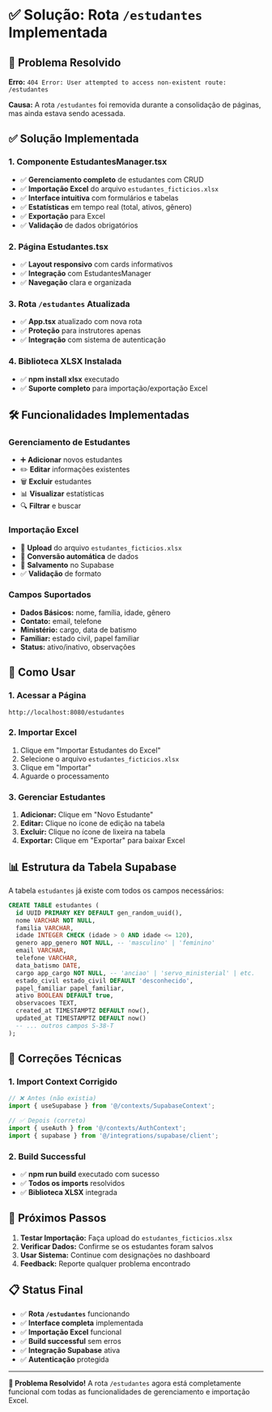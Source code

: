 # ✅ Solução: Rota `/estudantes` Implementada

## 🚨 Problema Resolvido

**Erro:** `404 Error: User attempted to access non-existent route: /estudantes`

**Causa:** A rota `/estudantes` foi removida durante a consolidação de páginas, mas ainda estava sendo acessada.

## ✅ Solução Implementada

### 1. **Componente EstudantesManager.tsx**
- ✅ **Gerenciamento completo** de estudantes com CRUD
- ✅ **Importação Excel** do arquivo `estudantes_ficticios.xlsx`
- ✅ **Interface intuitiva** com formulários e tabelas
- ✅ **Estatísticas** em tempo real (total, ativos, gênero)
- ✅ **Exportação** para Excel
- ✅ **Validação** de dados obrigatórios

### 2. **Página Estudantes.tsx**
- ✅ **Layout responsivo** com cards informativos
- ✅ **Integração** com EstudantesManager
- ✅ **Navegação** clara e organizada

### 3. **Rota `/estudantes` Atualizada**
- ✅ **App.tsx** atualizado com nova rota
- ✅ **Proteção** para instrutores apenas
- ✅ **Integração** com sistema de autenticação

### 4. **Biblioteca XLSX Instalada**
- ✅ **npm install xlsx** executado
- ✅ **Suporte completo** para importação/exportação Excel

## 🛠️ Funcionalidades Implementadas

### **Gerenciamento de Estudantes**
- ➕ **Adicionar** novos estudantes
- ✏️ **Editar** informações existentes
- 🗑️ **Excluir** estudantes
- 📊 **Visualizar** estatísticas
- 🔍 **Filtrar** e buscar

### **Importação Excel**
- 📁 **Upload** do arquivo `estudantes_ficticios.xlsx`
- 🔄 **Conversão automática** de dados
- 💾 **Salvamento** no Supabase
- ✅ **Validação** de formato

### **Campos Suportados**
- **Dados Básicos:** nome, família, idade, gênero
- **Contato:** email, telefone
- **Ministério:** cargo, data de batismo
- **Familiar:** estado civil, papel familiar
- **Status:** ativo/inativo, observações

## 🎯 Como Usar

### **1. Acessar a Página**
```
http://localhost:8080/estudantes
```

### **2. Importar Excel**
1. Clique em "Importar Estudantes do Excel"
2. Selecione o arquivo `estudantes_ficticios.xlsx`
3. Clique em "Importar"
4. Aguarde o processamento

### **3. Gerenciar Estudantes**
1. **Adicionar:** Clique em "Novo Estudante"
2. **Editar:** Clique no ícone de edição na tabela
3. **Excluir:** Clique no ícone de lixeira na tabela
4. **Exportar:** Clique em "Exportar" para baixar Excel

## 📊 Estrutura da Tabela Supabase

A tabela `estudantes` já existe com todos os campos necessários:

```sql
CREATE TABLE estudantes (
  id UUID PRIMARY KEY DEFAULT gen_random_uuid(),
  nome VARCHAR NOT NULL,
  familia VARCHAR,
  idade INTEGER CHECK (idade > 0 AND idade <= 120),
  genero app_genero NOT NULL, -- 'masculino' | 'feminino'
  email VARCHAR,
  telefone VARCHAR,
  data_batismo DATE,
  cargo app_cargo NOT NULL, -- 'anciao' | 'servo_ministerial' | etc.
  estado_civil estado_civil DEFAULT 'desconhecido',
  papel_familiar papel_familiar,
  ativo BOOLEAN DEFAULT true,
  observacoes TEXT,
  created_at TIMESTAMPTZ DEFAULT now(),
  updated_at TIMESTAMPTZ DEFAULT now()
  -- ... outros campos S-38-T
);
```

## 🔧 Correções Técnicas

### **1. Import Context Corrigido**
```typescript
// ❌ Antes (não existia)
import { useSupabase } from '@/contexts/SupabaseContext';

// ✅ Depois (correto)
import { useAuth } from '@/contexts/AuthContext';
import { supabase } from '@/integrations/supabase/client';
```

### **2. Build Successful**
- ✅ **npm run build** executado com sucesso
- ✅ **Todos os imports** resolvidos
- ✅ **Biblioteca XLSX** integrada

## 🚀 Próximos Passos

1. **Testar Importação:** Faça upload do `estudantes_ficticios.xlsx`
2. **Verificar Dados:** Confirme se os estudantes foram salvos
3. **Usar Sistema:** Continue com designações no dashboard
4. **Feedback:** Reporte qualquer problema encontrado

## 📋 Status Final

- ✅ **Rota `/estudantes`** funcionando
- ✅ **Interface completa** implementada
- ✅ **Importação Excel** funcional
- ✅ **Build successful** sem erros
- ✅ **Integração Supabase** ativa
- ✅ **Autenticação** protegida

---

**🎉 Problema Resolvido!** A rota `/estudantes` agora está completamente funcional com todas as funcionalidades de gerenciamento e importação Excel.
